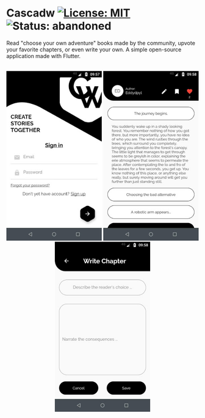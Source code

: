 # Cascadw [![License: MIT](https://img.shields.io/badge/License-MIT-yellow.svg)](https://opensource.org/licenses/MIT) ![Status: abandoned](https://img.shields.io/badge/status-abandoned-red.svg)

Read "choose your own adventure" books made by the community, upvote your favorite chapters, or even write your own. A simple open-source application made with Flutter.
<br><br>

<p align="center">
  <img src="/assets/screenshots/cascadw_01.jpg" alt="screenshot-1" width="250"/>
  <img src="/assets/screenshots/cascadw_03.jpg" alt="screenshot-2" width="250"/>
  <img src="/assets/screenshots/cascadw_04.jpg" alt="screenshot-3" width="250"/>
</p>

